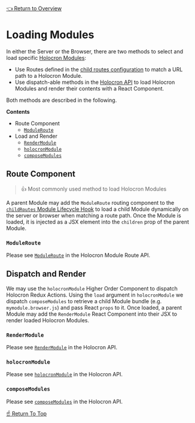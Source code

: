 [👈 Return to Overview](../API.md)

# Loading Modules

In either the Server or the Browser, there are two methods to select and load specific [Holocron Modules](../API.md#modules): 
* Use Routes defined in the [child routes configuration](./Routing.md#routing) to match a URL path to a Holocron Module. 
* Use dispatch-able methods in the [Holocron API](https://github.com/americanexpress/holocron/blob/master/packages/holocron/API.md) to load Holocron Modules and render their contents with a React Component.

Both methods are described in the following.

**Contents**
* Route Component
  * [`ModuleRoute`](#moduleroute)
* Load and Render
  * [`RenderModule`](#rendermodule)
  * [`holocronModule`](#holocronmodule)
  * [`composeModules`](#composemodules)

## Route Component

> 👍 Most commonly used method to load Holocron Modules

A parent Module may add the `ModuleRoute` routing component to the [`childRoutes` Module Lifecycle Hook](#routing) to load a child Module dynamically on the server or browser when matching a route path. Once the Module is loaded, it is injected as a JSX element into the `children` prop of the parent Module.

### `ModuleRoute`

Please see [`ModuleRoute`](https://github.com/americanexpress/holocron/tree/master/packages/holocron-module-route#-usage) in the Holocron Module Route API.

## Dispatch and Render

We may use the `holocronModule` Higher Order Component to dispatch Holocron Redux Actions. Using the `load` argument in `holocronModule` we dispatch `composeModules` to retrieve a child Module bundle (e.g. `mymodule.browser.js`) and pass React `props` to it. Once loaded, a parent Module may add the `RenderModule` React Component into their JSX to render loaded Holocron Modules.

### `RenderModule`

Please see [`RenderModule`](https://github.com/americanexpress/holocron/blob/master/packages/holocron/API.md#rendermodule) in the Holocron API.

### `holocronModule`

Please see [`holocronModule`](https://github.com/americanexpress/holocron/blob/master/packages/holocron/API.md#holocronmodule) in the Holocron API.

### `composeModules`

Please see [`composeModules`](https://github.com/americanexpress/holocron/blob/master/packages/holocron/API.md#composemodules) in the Holocron API.

[☝️ Return To Top](#loading-modules)